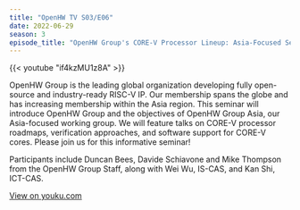 ```yaml
---
title: "OpenHW TV S03/E06"
date: 2022-06-29
season: 3
episode_title: "OpenHW Group's CORE-V Processor Lineup: Asia-Focused Seminar"
---
```


{{< youtube "if4kzMU1z8A" >}}

OpenHW Group is the leading global organization developing fully open-source and industry-ready RISC-V IP. Our membership spans the globe and has increasing membership within the Asia region. This seminar will introduce OpenHW Group and the objectives of OpenHW Group Asia, our Asia-focused working group. We will feature talks on CORE-V processor roadmaps, verification approaches, and software support for CORE-V cores. Please join us for this informative seminar!

Participants include Duncan Bees, Davide Schiavone and Mike Thompson from the OpenHW Group Staff, along with Wei Wu, IS-CAS, and Kan Shi, ICT-CAS.

[View on youku.com](https://v.youku.com/v_show/id_XNTg4MjcwMDIwNA==.html)
